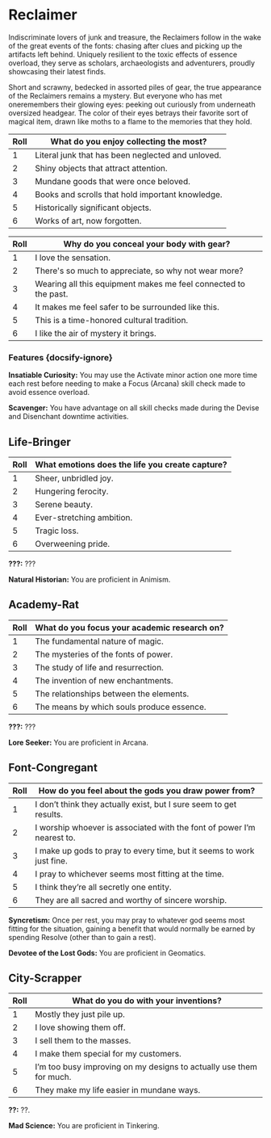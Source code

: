 # Reclaimer
Indiscriminate lovers of junk and treasure, the Reclaimers follow in the wake of the great events of the fonts: chasing after clues and picking up the artifacts left behind.
Uniquely resilient to the toxic effects of essence overload, they serve as scholars, archaeologists and adventurers, proudly showcasing their latest finds.

Short and scrawny, bedecked in assorted piles of gear, the true appearance of the Reclaimers remains a mystery. 
But everyone who has met oneremembers their glowing eyes: peeking out curiously from underneath oversized headgear.
The color of their eyes betrays their favorite sort of magical item, drawn like moths to a flame to the memories that they hold.

<div class="side-panel">

| Roll | What do you enjoy collecting the most?            |
| ---- | ------------------------------------------------- |
| 1    | Literal junk that has been neglected and unloved. |
| 2    | Shiny objects that attract attention.             |
| 3    | Mundane goods that were once beloved.             |
| 4    | Books and scrolls that hold important knowledge.  |
| 5    | Historically significant objects.                 |
| 6    | Works of art, now forgotten.                      |


| Roll | Why do you conceal your body with gear?                         |
| ---- | --------------------------------------------------------------- |
| 1    | I love the sensation.                                           |
| 2    | There's so much to appreciate, so why not wear more?            |
| 3    | Wearing all this equipment makes me feel connected to the past. |
| 4    | It makes me feel safer to be surrounded like this.              |
| 5    | This is a time-honored cultural tradition.                      |
| 6    | I like the air of mystery it brings.                            |

</div>

### Features {docsify-ignore}

**Insatiable Curiosity:** You may use the Activate minor action one more time each rest before needing to make a Focus (Arcana) skill check made to avoid essence overload.

**Scavenger:** You have advantage on all skill checks made during the Devise and Disenchant downtime activities.

## Life-Bringer

| Roll | What emotions does the life you create capture? |
| ---- | ----------------------------------------------- |
| 1    | Sheer, unbridled joy.                           |
| 2    | Hungering ferocity.                             |
| 3    | Serene beauty.                                  |
| 4    | Ever-stretching ambition.                       |
| 5    | Tragic loss.                                    |
| 6    | Overweening pride.                              |

**???:** ???
	
**Natural Historian:** You are proficient in Animism.

## Academy-Rat

| Roll | What do you focus your academic research on? |
| ---- | -------------------------------------------- |
| 1    | The fundamental nature of magic.             |
| 2    | The mysteries of the fonts of power.         |
| 3    | The study of life and resurrection.          |
| 4    | The invention of new enchantments.           |
| 5    | The relationships between the elements.      |
| 6    | The means by which souls produce essence.    |

**???:** ???
	
**Lore Seeker:** You are proficient in Arcana.

## Font-Congregant

| Roll | How do you feel about the gods you draw power from?                    |
| ---- | ---------------------------------------------------------------------- |
| 1    | I don’t think they actually exist, but I sure seem to get results.     |
| 2    | I worship whoever is associated with the font of power I’m nearest to. |
| 3    | I make up gods to pray to every time, but it seems to work just fine.  |
| 4    | I pray to whichever seems most fitting at the time.                    |
| 5    | I think they’re all secretly one entity.                               |
| 6    | They are all sacred and worthy of sincere worship.                     |

**Syncretism:** Once per rest, you may pray to whatever god seems most fitting for the situation, gaining a benefit that would normally be earned by spending Resolve (other than to gain a rest).

**Devotee of the Lost Gods:** You are proficient in Geomatics.

## City-Scrapper

| Roll | What do you do with your inventions?                                |
| ---- | ------------------------------------------------------------------- |
| 1    | Mostly they just pile up.                                           |
| 2    | I love showing them off.                                            |
| 3    | I sell them to the masses.                                          |
| 4    | I make them special for my customers.                               |
| 5    | I’m too busy improving on my designs to actually use them for much. |
| 6    | They make my life easier in mundane ways.                           |

**??:** ??.

**Mad Science:** You are proficient in Tinkering.
